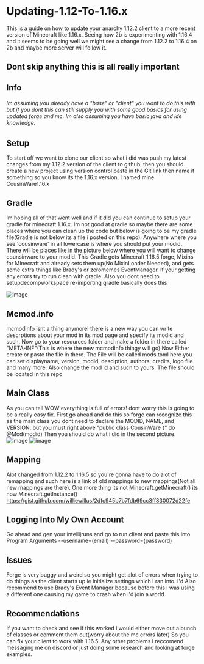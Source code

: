 # Updating-1.12-To-1.16.x
This is a guide on how to update your anarchy 1.12.2 client to a more recent version of Minecraft like 1.16.x. Seeing how 2b is experimenting with 1.16.4 and it seems to be going well we might see a change from 1.12.2 to 1.16.4 on 2b and maybe more server will follow it. 

## Dont skip anything this is all really important

## Info
###### Im assuming you already have a "base" or "client" you want to do this with but if you dont this can still supply you with some good basics for using updated forge and mc. Im also assuming you have basic java and ide knowledge.


## Setup
To start off we want to clone our client so what i did was push my latest changes from my 1.12.2 version of the client to github. then you should create a new project using version control paste in the Git link then name it something so you know its the 1.16.x version. I named mine CousinWare1.16.x


## Gradle
Im hoping all of that went well and if it did you can continue to setup your gradle for minecraft 1.16.x. Im not good at gradle so maybe there are some places where you can clean up the code but below is going to be my gradle file(Gradle is not below its a file i posted on this repo). Anywhere where you see 'cousinware' in all lowercase is where you should put your modid. There will be places like in the picture below where you will want to change counsinware to your modid. This Gradle gets Minecraft 1.16.5 forge, Mixins for Minecraft and already sets them up(No MixinLoader Needed), and gets some extra things like Brady's or zeromemes EventManager. If your getting any errors try to run clean with gradle. Also you dont need to setupdecompworkspace re-importing gradle basically does this

![image](https://user-images.githubusercontent.com/56898064/111018614-7dd30a00-837f-11eb-9af6-7a176f9308ce.png)

## Mcmod.info
mcmodinfo isnt a thing anymore! there is a new way you can write descrptions about your mod in its mod page and specify its modid and such. Now go to your resources folder and make a folder in there called "META-INF"(This is where the new mcmodinfo thingy will go) Now Either create or paste the file in there. The File will be called mods.toml here you can set displayname, version, modid, desciption, authors, credits, logo file and many more. Also change the mod id and such to yours. The file should be located in this repo

## Main Class
As you can tell WOW everything is full of errors! dont worry this is going to be a really easy fix. First go ahead and do this so forge can recognize this as the main class you dont need to declare the MODID, NAME, and VERSION, but you must right above "public class CousinWare {" do @Mod(modid) Then you should do what i did in the second picture.
![image](https://user-images.githubusercontent.com/56898064/111018907-89bfcb80-8381-11eb-8225-4f8a86fbf739.png)
![image](https://user-images.githubusercontent.com/56898064/111019040-4ca80900-8382-11eb-8d5a-17b25cb0613f.png)

## Mapping
Alot changed from 1.12.2 to 1.16.5 so you're gonna have to do alot of remapping and such here is a link of old mappings to new mappings(Not all new mappings are there).
One more thing its not Minecraft.getMinecraft() its now Minecraft.getInstance()
https://gist.github.com/williewillus/2dfc945b7b7fdb69cc3ff830072d22fe

## Logging Into My Own Account
Go ahead and gen your intellijruns and go to run client and paste this into Program Arguments --username=(email) --password=(password)

## Issues
Forge is very buggy and weird so you might get alot of errors when trying to do things as the client starts up ie initialize settings which i ran into. I'd Also recommend to use Brady's Event Manager because before this i was using a different one causing my game to crash when i'd join a world

## Recommendations
If you want to check and see if this worked i would either move out a bunch of classes or comment them out(worry about the mc errors later) So you can fix your client to work with 1.16.5. Any other problems i reccomend messaging me on discord or just doing some research and looking at forge examples.
